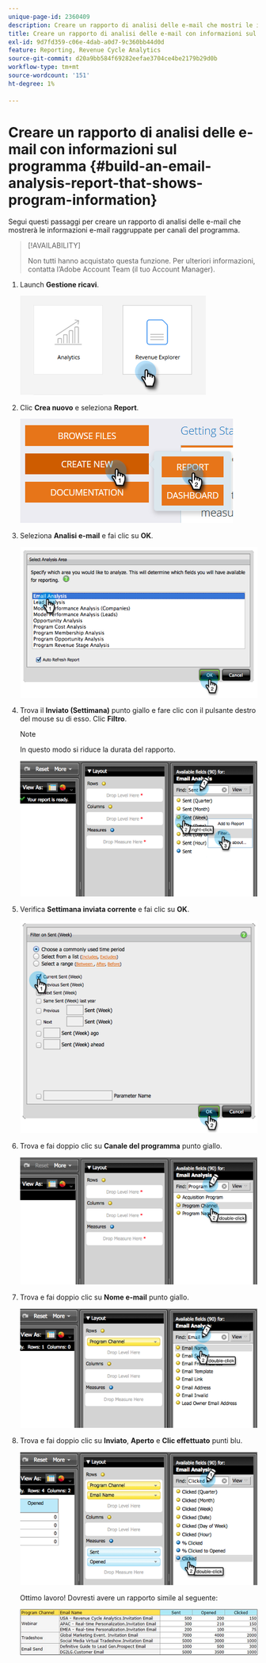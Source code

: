 ```yaml
---
unique-page-id: 2360409
description: Creare un rapporto di analisi delle e-mail che mostri le informazioni sul programma - Documentazione di Marketo - Documentazione del prodotto
title: Creare un rapporto di analisi delle e-mail con informazioni sul programma
exl-id: 9d7fd359-c06e-4dab-a0d7-9c360bb44d0d
feature: Reporting, Revenue Cycle Analytics
source-git-commit: d20a9bb584f69282eefae3704ce4be2179b29d0b
workflow-type: tm+mt
source-wordcount: '151'
ht-degree: 1%

---
```


# Creare un rapporto di analisi delle e-mail con informazioni sul programma {#build-an-email-analysis-report-that-shows-program-information}

Segui questi passaggi per creare un rapporto di analisi delle e-mail che mostrerà le informazioni e-mail raggruppate per canali del programma.

>[!AVAILABILITY]
>
>Non tutti hanno acquistato questa funzione. Per ulteriori informazioni, contatta l’Adobe Account Team (il tuo Account Manager).

1. Launch **Gestione ricavi**.

   ![](assets/report-that-shows-program-information-1.png)

1. Clic **Crea nuovo** e seleziona **Report**.

   ![](assets/report-that-shows-program-information-2.png)

1. Seleziona **Analisi e-mail** e fai clic su **OK**.

   ![](assets/image2014-9-17-19-3a43-3a20.png)

1. Trova il **Inviato (Settimana)** punto giallo e fare clic con il pulsante destro del mouse su di esso. Clic **Filtro**.

   >[!NOTE]
   >
   >In questo modo si riduce la durata del rapporto.

   ![](assets/image2014-9-17-19-3a43-3a49.png)

1. Verifica **Settimana inviata corrente** e fai clic su **OK**.

   ![](assets/image2014-9-17-19-3a43-3a59.png)

1. Trova e fai doppio clic su **Canale del programma** punto giallo.

   ![](assets/image2014-9-17-19-3a44-3a14.png)

1. Trova e fai doppio clic su **Nome e-mail** punto giallo.

   ![](assets/image2014-9-17-19-3a44-3a34.png)

1. Trova e fai doppio clic su **Inviato**, **Aperto** e **Clic effettuato** punti blu.

   ![](assets/image2014-9-17-19-3a44-3a41.png)

   Ottimo lavoro! Dovresti avere un rapporto simile al seguente:

   ![](assets/image2014-9-17-19-3a45-3a1.png)
